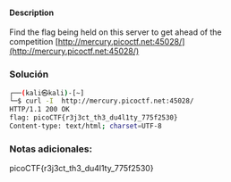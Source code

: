 #### Description

Find the flag being held on this server to get ahead of the competition [http://mercury.picoctf.net:45028/](http://mercury.picoctf.net:45028/)

### Solución 

``` bash
┌──(kali㉿kali)-[~]
└─$ curl -I  http://mercury.picoctf.net:45028/
HTTP/1.1 200 OK
flag: picoCTF{r3j3ct_th3_du4l1ty_775f2530}
Content-type: text/html; charset=UTF-8

```

### Notas adicionales:

picoCTF{r3j3ct_th3_du4l1ty_775f2530}